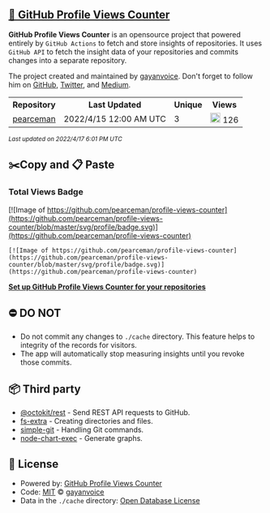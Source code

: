 ## [🚀 GitHub Profile Views Counter](https://github.com/gayanvoice/github-profile-views-counter)
**GitHub Profile Views Counter** is an opensource project that powered entirely by  `GitHub Actions` to fetch and store insights of repositories.
It uses `GitHub API` to fetch the insight data of your repositories and commits changes into a separate repository.

The project created and maintained by [gayanvoice](https://github.com/gayanvoice). Don't forget to follow him on [GitHub](https://github.com/gayanvoice), [Twitter](https://twitter.com/gayanvoice), and [Medium](https://gayanvoice.medium.com/).

<table>
	<tr>
		<th>
			Repository
		</th>
		<th>
			Last Updated
		</th>
		<th>
			Unique
		</th>
		<th>
			Views
		</th>
	</tr>
	<tr>
		<td>
			<a href="https://github.com/pearceman/profile-views-counter/tree/master/readme/461275909/year.md">
				pearceman
			</a>
		</td>
		<td>
			2022/4/15 12:00 AM UTC
		</td>
		<td>
			3
		</td>
		<td>
			<img alt="Response time graph" src="https://github.com/pearceman/profile-views-counter/raw/master/graph/461275909/small/year.png" height="20"> 126
		</td>
	</tr>
</table>

<small><i>Last updated on 2022/4/17 6:01 PM UTC</i></small>

## ✂️Copy and 📋 Paste
### Total Views Badge
[![Image of https://github.com/pearceman/profile-views-counter](https://github.com/pearceman/profile-views-counter/blob/master/svg/profile/badge.svg)](https://github.com/pearceman/profile-views-counter)

```readme
[![Image of https://github.com/pearceman/profile-views-counter](https://github.com/pearceman/profile-views-counter/blob/master/svg/profile/badge.svg)](https://github.com/pearceman/profile-views-counter)
```
[**Set up GitHub Profile Views Counter for your repositories**](https://github.com/gayanvoice/github-profile-views-counter)
## ⛔ DO NOT
- Do not commit any changes to `./cache` directory. This feature helps to integrity of the records for visitors.
- The app will automatically stop measuring insights until you revoke those commits.
## 📦 Third party

- [@octokit/rest](https://www.npmjs.com/package/@octokit/rest) - Send REST API requests to GitHub.
- [fs-extra](https://www.npmjs.com/package/fs-extra) - Creating directories and files.
- [simple-git](https://www.npmjs.com/package/simple-git) - Handling Git commands.
- [node-chart-exec](https://www.npmjs.com/package/node-chart-exec) - Generate graphs.
## 📄 License
- Powered by: [GitHub Profile Views Counter](https://github.com/gayanvoice/github-profile-views-counter)
- Code: [MIT](./LICENSE) © [gayanvoice](https://github.com/gayanvoice)
- Data in the `./cache` directory: [Open Database License](https://opendatacommons.org/licenses/odbl/1-0/)